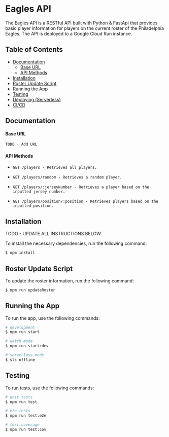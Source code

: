 # Eagles API

The Eagles API is a RESTful API built with Python & FastApi that provides basic player information for players on the current roster of the Philadelphia Eagles. The API is deployed to a Google Cloud Run instance.

## Table of Contents

- [Documentation](#documentation)
  - [Base URL](#base-url)
  - [API Methods](#api-methods)
- [Installation](#installation)
- [Roster Update Script](#roster-update-script)
- [Running the App](#running-the-app)
- [Testing](#testing)
- [Deploying (Serverless)](#deploying-serverless)
- [CI/CD](#cicd)

## Documentation

#### Base URL

```bash
TODO - Add URL
```

#### API Methods

- `GET /players - Retrieves all players.`

- `GET /players/random - Retrieves a random player.`

- `GET /players/:jerseyNumber - Retrieves a player based on the inputted jersey number.`

- `GET /players/position/:position - Retrieves players based on the inputted position.`

## Installation

TODO - UPDATE ALL INSTRUCTIONS BELOW

To install the necessary dependencies, run the following command:

```bash
$ npm install
```

## Roster Update Script

To update the roster information, run the following command:

```bash
$ npm run updateRoster
```

## Running the App

To run the app, use the following commands:

```bash
# development
$ npm run start

# watch mode
$ npm run start:dev

# serverless mode
$ sls offline
```

## Testing

To run tests, use the following commands:

```bash
# unit tests
$ npm run test

# e2e tests
$ npm run test:e2e

# test coverage
$ npm run test:cov
```
